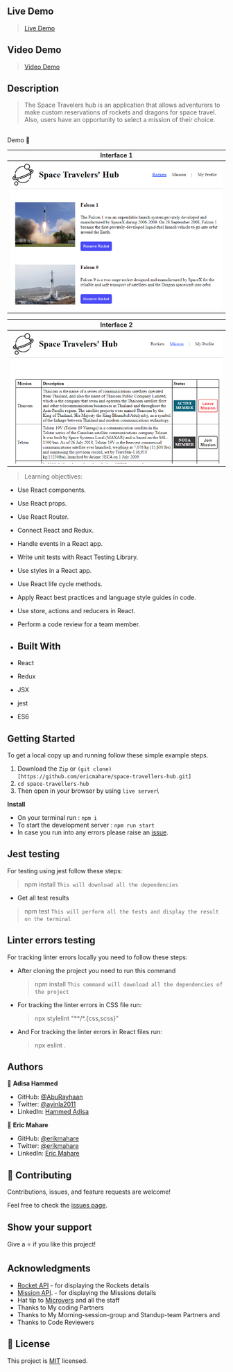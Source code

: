 ## Live Demo

> [Live Demo](https://space-travellers-app-hub.netlify.app/)

## Video Demo

> [Video Demo](https://drive.google.com/file/d/1M_Vd6bGCrfJu3IzBGFTtwJeqVHlkD1Us/view?usp=sharing)

## Description

> The Space Travelers hub is an application that allows adventurers to make custom reservations of rockets and dragons for space travel. Also, users have an opportunity to select a mission of their choice.

 
> <h2 align="center">
  Demo 📝
</h2>

|                                                       **Interface 1**                                                       |
| :-------------------------------------------------------------------------------------------------------------------------: |
| ![screenshot](images/rocket.PNG)

|                                                       **Interface 2**                                                       |
| :-------------------------------------------------------------------------------------------------------------------------: |
|  ![screenshot](images/mission.PNG)
> Learning objectives: 

- Use React components.
- Use React props.
- Use React Router.
- Connect React and Redux.
- Handle events in a React app.
- Write unit tests with React Testing Library.
- Use styles in a React app.
- Use React life cycle methods.
- Apply React best practices and language style guides in code.
- Use store, actions and reducers in React.
- Perform a code review for a team member.



- ## Built With

- React
- Redux
- JSX
- jest 
- ES6 

## Getting Started

To get a local copy up and running follow these simple example steps.
1. Download the `Zip` or `(git clone)[https://github.com/ericmahare/space-travellers-hub.git]`
2. `cd space-travellers-hub`
3. Then open in your browser by using `live server`\

**Install**

- On your terminal run : `npm i`
- To start the development server : `npm run start`
- In case you run into any errors please raise an [issue](https://github.com/ericmahare/space-travellers-hub/issues).
## Jest testing
For testing using jest follow these steps:
  > npm install
  `This will download all the dependencies`
 - Get all test results
  > npm test 
  `This will perform all the tests and display the result on the terminal`

## Linter errors testing
For tracking linter errors locally you need to follow these steps:

- After cloning the project you need to run this command
  > npm install
   `This command will download all the dependencies of the project`

- For tracking the linter errors in CSS file run:
  > npx stylelint "**/*.{css,scss}"

- And For tracking the linter errors in React files run:
  > npx eslint .


## Authors

👥 **Adisa Hammed**

- GitHub: [@AbuRayhaan](https://github.com/AbuRayhaan)
- Twitter: [@ayinla2011](https://twitter.com/Ayinla2011)
- LinkedIn: [Hammed Adisa](https://www.linkedin.com/in/hammed-adisa-)


👤 **Eric Mahare**

- GitHub: [@erikmahare](https://github.com/ericmahare) 
- Twitter: [@erikmahare](https://twitter.com/erikmahare) 
- LinkedIn: [Eric Mahare](https://www.linkedin.com/in/eric-mahare-358944183/) 
## 🤝 Contributing

Contributions, issues, and feature requests are welcome!

Feel free to check the [issues page](../../issues/).

## Show your support

Give a ⭐️ if you like this project!

## Acknowledgments
- [Rocket API](https://api.spacexdata.com/v3/rockets) - for displaying the Rockets details
- [Mission API](https://api.spacexdata.com/v3/missions). - for displaying the Missions details
- Hat tip to [Microvers](www.microverse.org)  and all the staff
- Thanks to My coding Partners 
- Thanks to My Morning-session-group and Standup-team Partners and
- Thanks to Code Reviewers

## 📝 License

This project is [MIT](https://github.com/ericmahare/space-travellers-hub/blob/development/LICENSE) licensed.
                                                                                                                                 
